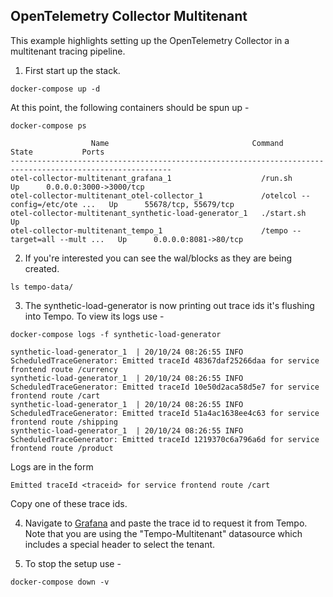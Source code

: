 ## OpenTelemetry Collector Multitenant

This example highlights setting up the OpenTelemetry Collector in a multitenant tracing pipeline.

1. First start up the stack.

```console
docker-compose up -d
```

At this point, the following containers should be spun up -

```console
docker-compose ps
```

```
                  Name                                Command               State           Ports
----------------------------------------------------------------------------------------------------------
otel-collector-multitenant_grafana_1                    /run.sh                          Up      0.0.0.0:3000->3000/tcp
otel-collector-multitenant_otel-collector_1             /otelcol --config=/etc/ote ...   Up      55678/tcp, 55679/tcp
otel-collector-multitenant_synthetic-load-generator_1   ./start.sh                       Up
otel-collector-multitenant_tempo_1                      /tempo --target=all --mult ...   Up      0.0.0.0:8081->80/tcp
```

2. If you're interested you can see the wal/blocks as they are being created.

```console
ls tempo-data/
```

3. The synthetic-load-generator is now printing out trace ids it's flushing into Tempo. To view its logs use -

```console
docker-compose logs -f synthetic-load-generator
```

```
synthetic-load-generator_1  | 20/10/24 08:26:55 INFO ScheduledTraceGenerator: Emitted traceId 48367daf25266daa for service frontend route /currency
synthetic-load-generator_1  | 20/10/24 08:26:55 INFO ScheduledTraceGenerator: Emitted traceId 10e50d2aca58d5e7 for service frontend route /cart
synthetic-load-generator_1  | 20/10/24 08:26:55 INFO ScheduledTraceGenerator: Emitted traceId 51a4ac1638ee4c63 for service frontend route /shipping
synthetic-load-generator_1  | 20/10/24 08:26:55 INFO ScheduledTraceGenerator: Emitted traceId 1219370c6a796a6d for service frontend route /product
```

Logs are in the form

```
Emitted traceId <traceid> for service frontend route /cart
```

Copy one of these trace ids.

4. Navigate to [Grafana](http://localhost:3000/explore) and paste the trace id to request it from Tempo. Note that you are using the "Tempo-Multitenant" datasource which includes a special header to select the tenant.

5. To stop the setup use -

```console
docker-compose down -v
```
